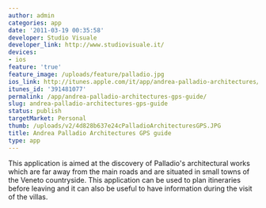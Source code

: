 ```yaml
---
author: admin
categories: app
date: '2011-03-19 00:35:58'
developer: Studio Visuale
developer_link: http://www.studiovisuale.it/
devices: 
- ios
feature: 'true'
feature_image: /uploads/feature/palladio.jpg
ios_link: http://itunes.apple.com/it/app/andrea-palladio-architectures/id391481077?mt=8
itunes_id: '391481077'
permalink: /app/andrea-palladio-architectures-gps-guide/
slug: andrea-palladio-architectures-gps-guide
status: publish
targetMarket: Personal
thumb: /uploads/v2/4d828b637e24cPalladioArchitecturesGPS.JPG
title: Andrea Palladio Architectures GPS guide
type: app
---
```


This application is aimed at the discovery of Palladio's architectural works which are far away from the main roads and are situated in small towns of the Veneto countryside. This application can be used to plan itineraries before leaving and it can also be useful to have information during the visit of the villas.